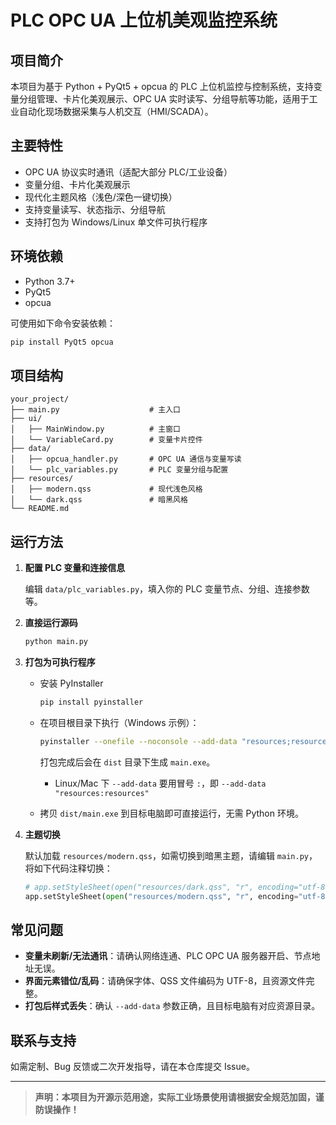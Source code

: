 # PLC OPC UA 上位机美观监控系统

## 项目简介

本项目为基于 Python + PyQt5 + opcua 的 PLC 上位机监控与控制系统，支持变量分组管理、卡片化美观展示、OPC UA 实时读写、分组导航等功能，适用于工业自动化现场数据采集与人机交互（HMI/SCADA）。

## 主要特性

- OPC UA 协议实时通讯（适配大部分 PLC/工业设备）
- 变量分组、卡片化美观展示
- 现代化主题风格（浅色/深色一键切换）
- 支持变量读写、状态指示、分组导航
- 支持打包为 Windows/Linux 单文件可执行程序

## 环境依赖

- Python 3.7+
- PyQt5
- opcua

可使用如下命令安装依赖：

```bash
pip install PyQt5 opcua
```

## 项目结构

```
your_project/
├── main.py                    # 主入口
├── ui/
│   ├── MainWindow.py          # 主窗口
│   └── VariableCard.py        # 变量卡片控件
├── data/
│   ├── opcua_handler.py       # OPC UA 通信与变量写读
│   └── plc_variables.py       # PLC 变量分组与配置
├── resources/
│   ├── modern.qss             # 现代浅色风格
│   └── dark.qss               # 暗黑风格
└── README.md
```

## 运行方法

1. **配置 PLC 变量和连接信息**

   编辑 `data/plc_variables.py`，填入你的 PLC 变量节点、分组、连接参数等。

2. **直接运行源码**

   ```bash
   python main.py
   ```

3. **打包为可执行程序**

   - 安装 PyInstaller

     ```bash
     pip install pyinstaller
     ```

   - 在项目根目录下执行（Windows 示例）：

     ```bash
     pyinstaller --onefile --noconsole --add-data "resources;resources" main.py
     ```

     打包完成后会在 `dist` 目录下生成 `main.exe`。

     - Linux/Mac 下 `--add-data` 要用冒号 `:`，即 `--add-data "resources:resources"`

   - 拷贝 `dist/main.exe` 到目标电脑即可直接运行，无需 Python 环境。

4. **主题切换**

   默认加载 `resources/modern.qss`，如需切换到暗黑主题，请编辑 `main.py`，将如下代码注释切换：

   ```python
   # app.setStyleSheet(open("resources/dark.qss", "r", encoding="utf-8").read())
   app.setStyleSheet(open("resources/modern.qss", "r", encoding="utf-8").read())
   ```

## 常见问题

- **变量未刷新/无法通讯**：请确认网络连通、PLC OPC UA 服务器开启、节点地址无误。
- **界面元素错位/乱码**：请确保字体、QSS 文件编码为 UTF-8，且资源文件完整。
- **打包后样式丢失**：确认 `--add-data` 参数正确，且目标电脑有对应资源目录。

## 联系与支持

如需定制、Bug 反馈或二次开发指导，请在本仓库提交 Issue。

---

> **声明：本项目为开源示范用途，实际工业场景使用请根据安全规范加固，谨防误操作！**